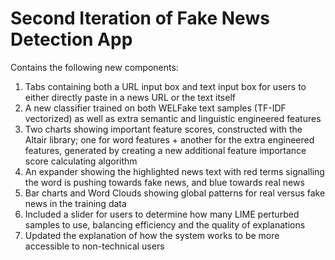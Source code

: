 # Second Iteration of Fake News Detection App

Contains the following new components:

1. Tabs containing both a URL input box and text input box for users to either directly paste in a news URL or the text itself
2. A new classifier trained on both WELFake text samples (TF-IDF vectorized) as  well as extra semantic and linguistic engineered features
3. Two charts showing important feature scores, constructed with the Altair library; one for word features + another for the extra engineered features, generated
by creating a new additional feature importance score calculating algorithm
4. An expander showing the highlighted news text with red terms signalling the word is pushing towards fake news, and blue towards real news
5. Bar charts and Word Clouds showing global patterns for real versus fake news in the training data
6. Included a slider for users to determine how many LIME perturbed samples to use, balancing efficiency and the quality of explanations
7. Updated the explanation of how the system works to be more accessible to non-technical users

